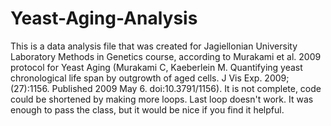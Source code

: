 # Yeast-Aging-Analysis
This is a data analysis file that was created for Jagiellonian University Laboratory Methods in Genetics course, according to Murakami et al. 2009 protocol for Yeast Aging (Murakami C, Kaeberlein M. Quantifying yeast chronological life span by outgrowth of aged cells. J Vis Exp. 2009;(27):1156. Published 2009 May 6. doi:10.3791/1156). 
It is not complete, code could be shortened by making more loops. Last loop doesn't work. It was enough to pass the class, but it would be nice if you find it helpful. 
